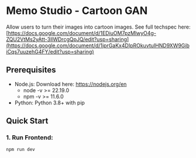 # Memo Studio - Cartoon GAN

Allow users to turn their images into cartoon images. See full techspec here: [https://docs.google.com/document/d/1EDiuOM7pzMlwyO4g-ZQU2VtMs2yAtt-3llWDrcgQpJQ/edit?usp=sharing](https://docs.google.com/document/d/1iprGaKx4DIpROkuvtuIHND9XW9GibiCqs7uuzehG4FY/edit?usp=sharing)

## Prerequisites
- Node.js: Download here: https://nodejs.org/en 
    - node -v >= 22.19.0
    - npm -v >= 11.6.0
- Python: Python 3.8+ with pip

## Quick Start
### 1. Run Frontend:
`npm run dev`
